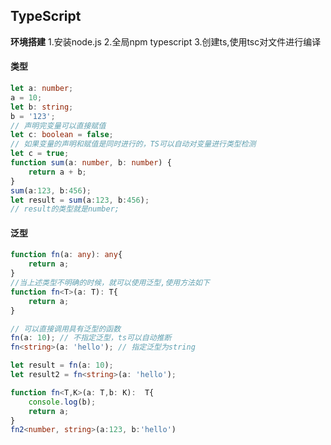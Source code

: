 ## TypeScript
**环境搭建**
1.安装node.js
2.全局npm typescript
3.创建ts,使用tsc对文件进行编译

#### 类型
```ts
let a: number;
a = 10;
let b: string;
b = '123';
// 声明完变量可以直接赋值
let c: boolean = false;
// 如果变量的声明和赋值是同时进行的，TS可以自动对变量进行类型检测
let c = true;
function sum(a: number, b: number) {
    return a + b;
}
sum(a:123, b:456);
let result = sum(a:123, b:456);
// result的类型就是number;
```

####
#### 泛型
```ts
function fn(a: any): any{
    return a;
}
//当上述类型不明确的时候，就可以使用泛型,使用方法如下
function fn<T>(a: T): T{
    return a;
}

// 可以直接调用具有泛型的函数
fn(a: 10); // 不指定泛型，ts可以自动推断
fn<string>(a: 'hello'); // 指定泛型为string

let result = fn(a: 10);
let result2 = fn<string>(a: 'hello');

function fn<T,K>(a: T,b: K):  T{
    console.log(b);
    return a;
}
fn2<number, string>(a:123, b:'hello')
```